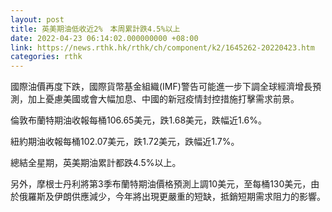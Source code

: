 ```yaml
---
layout: post
title: 英美期油低收近2%　本周累計跌4.5%以上
date: 2022-04-23 06:14:02.000000000 +08:00
link: https://news.rthk.hk/rthk/ch/component/k2/1645262-20220423.htm
categories: rthk
---
```


國際油價再度下跌，國際貨幣基金組織(IMF)警告可能進一步下調全球經濟增長預測，加上憂慮美國或會大幅加息、中國的新冠疫情封控措施打擊需求前景。

倫敦布蘭特期油收報每桶106.65美元，跌1.68美元，跌幅近1.6%。

紐約期油收報每桶102.07美元，跌1.72美元，跌幅近1.7%。

總結全星期，英美期油累計都跌4.5%以上。

另外，摩根士丹利將第3季布蘭特期油價格預測上調10美元，至每桶130美元，由於俄羅斯及伊朗供應減少，今年將出現更嚴重的短缺，抵銷短期需求阻力的影響。
